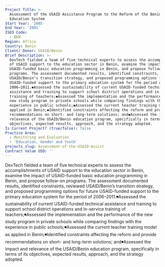 ```yaml
---
Project Title: >-
  Assessment of the USAID Assistance Program to the Reform of the Benin Primary
  Education System
Start Year: '2005'
End Year: '2005'
ISO3 Code:
  - BEN
Region: Africa
Country: Benin
Client/ Donor: USAID/Benin
Brief Description: >-
  DevTech fielded a team of five technical experts to assess the accomplishments
  of USAID support to the education sector in Benin, examine the impact of
  USAID-funded basic education programming in Benin, and propose follow-on
  programs. The assessment documented results, identified constraints, reviewed
  USAID/Benin’s transition strategy, and proposed programming options for future
  USAID-funded support to the primary education system for the period of
  2006–2011.◾Assessed the sustainability of current USAID-funded technical
  assistance and training to support school district operations and in-service
  training of teachers;◾Assessed the implementation and the performance of the
  new study program in private schools while comparing findings with the
  experience in public schools;◾Assessed the current teacher training model as
  applied in Benin;◾Identified constraints affecting the reform and provide
  recommendations on short- and long-term solutions; and◾Assessed the impact and
  relevance of the USAID/Benin education program, specifically in terms of its
  objectives, expected results, approach, and the strategy adopted.
Is Current Project? (true/false): false
Practice Area:
  - Monitoring and Evaluation
  - 'Education, Gender and Youth'
projects_slug: Assessment-of-the-USAID-Assist
Contract Value USD: ''
---
```

DevTech fielded a team of five technical experts to assess the accomplishments of USAID support to the education sector in Benin, examine the impact of USAID-funded basic education programming in Benin, and propose follow-on programs. The assessment documented results, identified constraints, reviewed USAID/Benin’s transition strategy, and proposed programming options for future USAID-funded support to the primary education system for the period of 2006–2011.◾Assessed the sustainability of current USAID-funded technical assistance and training to support school district operations and in-service training of teachers;◾Assessed the implementation and the performance of the new study program in private schools while comparing findings with the experience in public schools;◾Assessed the current teacher training model as applied in Benin;◾Identified constraints affecting the reform and provide recommendations on short- and long-term solutions; and◾Assessed the impact and relevance of the USAID/Benin education program, specifically in terms of its objectives, expected results, approach, and the strategy adopted.